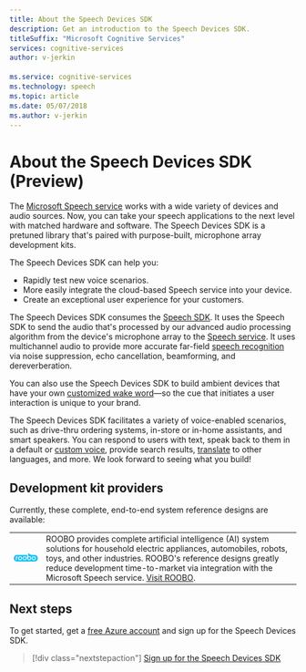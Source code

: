 ```yaml
---
title: About the Speech Devices SDK
description: Get an introduction to the Speech Devices SDK.
titleSuffix: "Microsoft Cognitive Services"
services: cognitive-services
author: v-jerkin

ms.service: cognitive-services
ms.technology: speech
ms.topic: article
ms.date: 05/07/2018
ms.author: v-jerkin
---
```

# About the Speech Devices SDK (Preview)

The [Microsoft Speech service](overview.md) works with a wide variety of devices and audio sources. Now, you can take your speech applications to the next level with matched hardware and software. The Speech Devices SDK is a pretuned library that's paired with purpose-built, microphone array development kits. 

The Speech Devices SDK can help you:
* Rapidly test new voice scenarios.
* More easily integrate the cloud-based Speech service into your device.
* Create an exceptional user experience for your customers. 

The Speech Devices SDK consumes the [Speech SDK](speech-sdk.md). It uses the Speech SDK to send the audio that's processed by our advanced audio processing algorithm from the device's microphone array to the [Speech service](overview.md). It uses multichannel audio to provide more accurate far-field [speech recognition](speech-to-text.md) via noise suppression, echo cancellation, beamforming, and dereverberation.

You can also use the Speech Devices SDK to build ambient devices that have your own [customized wake word](speech-devices-sdk-create-kws.md)—so the cue that initiates a user interaction is unique to your brand. 

The Speech Devices SDK facilitates a variety of voice-enabled scenarios, such as drive-thru ordering systems, in-store or in-home assistants, and smart speakers. You can respond to users with text, speak back to them in a default or [custom voice](how-to-customize-voice-font.md), provide search results, [translate](speech-translation.md) to other languages, and more. We look forward to seeing what you build!

## Development kit providers

Currently, these complete, end-to-end system reference designs are available: 

|||
|-|-|
|[![ROOBO logo](media/speech-devices-sdk/roobo-logo.png)](http://ddk.roobo.com/)|ROOBO provides complete artificial intelligence (AI) system solutions for household electric appliances, automobiles, robots, toys, and other industries. ROOBO's reference designs greatly reduce development time-to-market via integration with the Microsoft Speech service. [Visit ROOBO](http://ddk.roobo.com/).|

## Next steps

To get started, get a [free Azure account](https://azure.microsoft.com/free/ai/) and sign up for the Speech Devices SDK.

> [!div class="nextstepaction"]
> [Sign up for the Speech Devices SDK](get-speech-devices-sdk.md)

